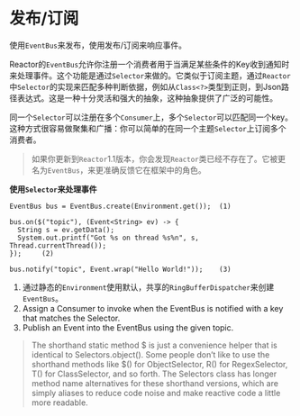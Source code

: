 # 发布/订阅

使用`EventBus`来发布，使用发布/订阅来响应事件。

Reactor的`EventBus`允许你注册一个消费者用于当满足某些条件的Key收到通知时来处理事件。这个功能是通过`Selector`来做的。它类似于订阅主题，通过`Reactor`中`Selector`的实现来匹配多种判断依据，例如从`Class<?>`类型到正则，到Json路径表达式。这是一种十分灵活和强大的抽象，这种抽象提供了广泛的可能性。

同一个`Selector`可以注册在多个`Consumer`上，多个`Selector`可以匹配同一个key。这种方式很容易做聚集和广播：你可以简单的在同一个主题`Selector`上订阅多个消费者。

> 如果你更新到`Reactor`1.1版本，你会发现`Reactor`类已经不存在了。它被更名为`EventBus`，来更准确反馈它在框架中的角色。

**使用`Selector`来处理事件**

```
EventBus bus = EventBus.create(Environment.get());  (1) 

bus.on($("topic"), (Event<String> ev) -> {
  String s = ev.getData();
  System.out.printf("Got %s on thread %s%n", s, Thread.currentThread());
});     (2)

bus.notify("topic", Event.wrap("Hello World!"));    (3)
```
1. 通过静态的`Environment`使用默认，共享的`RingBufferDispatcher`来创建`EventBus`。
2. Assign a Consumer to invoke when the EventBus is notified with a key that matches the Selector.
3. Publish an Event into the EventBus using the given topic.

> The shorthand static method $ is just a convenience helper that is identical to Selectors.object(). Some people don’t like to use the shorthand methods like $() for ObjectSelector, R() for RegexSelector, T() for ClassSelector, and so forth. The Selectors class has longer method name alternatives for these shorthand versions, which are simply aliases to reduce code noise and make reactive code a little more readable.